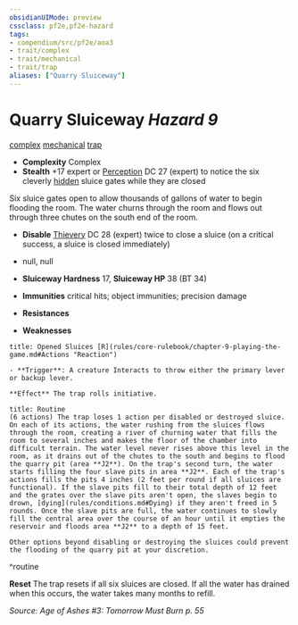 ```yaml
---
obsidianUIMode: preview
cssclass: pf2e,pf2e-hazard
tags:
- compendium/src/pf2e/aoa3
- trait/complex
- trait/mechanical
- trait/trap
aliases: ["Quarry Sluiceway"]
---
```

# Quarry Sluiceway *Hazard 9*  
[complex](rules/traits/complex.md "Complex Hazard Trait")  [mechanical](rules/traits/mechanical.md "Mechanical Hazard Trait")  [trap](rules/traits/trap.md "Trap Hazard Trait")  

- **Complexity** Complex
- **Stealth** +17 expert or [Perception](compendium/skills.md#Perception) DC 27 (expert) to notice the six cleverly [hidden](rules/conditions.md#Hidden) sluice gates while they are closed  

Six sluice gates open to allow thousands of gallons of water to begin flooding the room. The water churns through the room and flows out through three chutes on the south end of the room.

- **Disable** [Thievery](compendium/skills.md#Thievery) DC 28 (expert) twice to close a sluice (on a critical success, a sluice is closed immediately)  

- null, null
- **Sluiceway Hardness** 17, **Sluiceway HP** 38 (BT 34)
- **Immunities** critical hits; object immunities; precision damage
- **Resistances** 
- **Weaknesses** 
     
```ad-embed-ability
title: Opened Sluices [R](rules/core-rulebook/chapter-9-playing-the-game.md#Actions "Reaction")

- **Trigger**: A creature Interacts to throw either the primary lever or backup lever.

**Effect** The trap rolls initiative.
```

```ad-pf2-summary
title: Routine
(6 actions) The trap loses 1 action per disabled or destroyed sluice. On each of its actions, the water rushing from the sluices flows through the room, creating a river of churning water that fills the room to several inches and makes the floor of the chamber into difficult terrain. The water level never rises above this level in the room, as it drains out of the chutes to the south and begins to flood the quarry pit (area **J2**). On the trap's second turn, the water starts filling the four slave pits in area **J2**. Each of the trap's actions fills the pits 4 inches (2 feet per round if all sluices are functional). If the slave pits fill to their total depth of 12 feet and the grates over the slave pits aren't open, the slaves begin to drown, [dying](rules/conditions.md#Dying) if they aren't freed in 5 rounds. Once the slave pits are full, the water continues to slowly fill the central area over the course of an hour until it empties the reservoir and floods area **J2** to a depth of 15 feet.

Other options beyond disabling or destroying the sluices could prevent the flooding of the quarry pit at your discretion.
```
^routine

**Reset** The trap resets if all six sluices are closed. If all the water has drained when this occurs, the water takes many months to refill.  

*Source: Age of Ashes #3: Tomorrow Must Burn p. 55*